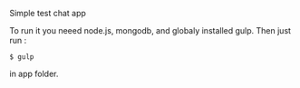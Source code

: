 

Simple test chat app


To run it you neeed node.js, mongodb, and globaly installed gulp. Then just run :

`
	$ gulp
`

in app folder.
